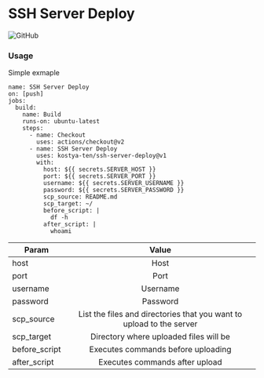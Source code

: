 # SSH Server Deploy

![GitHub](https://img.shields.io/github/license/kostya-ten/ssh-server-deploy)


### Usage

Simple exmaple

```
name: SSH Server Deploy
on: [push]
jobs:
  build:
    name: Build
    runs-on: ubuntu-latest
    steps:
      - name: Checkout
        uses: actions/checkout@v2
      - name: SSH Server Deploy
        uses: kostya-ten/ssh-server-deploy@v1
        with:
          host: ${{ secrets.SERVER_HOST }}
          port: ${{ secrets.SERVER_PORT }}
          username: ${{ secrets.SERVER_USERNAME }}
          password: ${{ secrets.SERVER_PASSWORD }}
          scp_source: README.md
          scp_target: ~/
          before_script: |
            df -h
          after_script: |
            whoami
```

| Param         | Value         |
| ------------- |:-------------:|
| host          | Host          |
| port          | Port          |
| username      | Username      |
| password      | Password      |
| scp_source    | List the files and directories that you want to upload to the server      |
| scp_target    | Directory where uploaded files will be |
| before_script | Executes commands before uploading |
| after_script  | Executes commands after upload |
